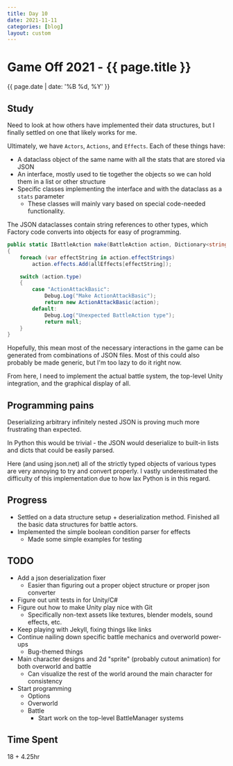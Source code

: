 ```yaml
---
title: Day 10
date: 2021-11-11
categories: [blog]
layout: custom
---
```

# Game Off 2021 - {{ page.title }}
{{ page.date | date: '%B %d, %Y' }}

## Study

Need to look at how others have implemented their data structures, but I finally settled on one that likely works for me.

Ultimately, we have `Actors`, `Actions`, and `Effects`. Each of these things have:
- A dataclass object of the same name with all the stats that are stored via JSON
- An interface, mostly used to tie together the objects so we can hold them in a list or other structure
- Specific classes implementing the interface and with the dataclass as a `stats` parameter
  - These classes will mainly vary based on special code-needed functionality.

The JSON dataclasses contain string references to other types, which Factory code converts into objects for easy of programming.
```c#
public static IBattleAction make(BattleAction action, Dictionary<string, IBattleEffect> allEffects)
{
    foreach (var effectString in action.effectStrings)
        action.effects.Add(allEffects[effectString]);

    switch (action.type)
    {
        case "ActionAttackBasic":
            Debug.Log("Make ActionAttackBasic");
            return new ActionAttackBasic(action);
        default:
            Debug.Log("Unexpected BattleAction type");
            return null;
    }
}
```

Hopefully, this mean most of the necessary interactions in the game can be generated from combinations of JSON files. Most of this could also probably be made generic, but I'm too lazy to do it right now.

From here, I need to implement the actual battle system, the top-level Unity integration, and the graphical display of all.

## Programming pains

Deserializing arbitrary infinitely nested JSON is proving much more frustrating than expected.

In Python this would be trivial - the JSON would deserialize to built-in lists and dicts that could be easily parsed.

Here (and using json.net) all of the strictly typed objects of various types are very annoying to try and convert properly.
I vastly underestimated the difficulty of this implementation due to how lax Python is in this regard.

## Progress

- Settled on a data structure setup + deserialization method. Finished all the basic data structures for battle actors.
- Implemented the simple boolean condition parser for effects
  - Made some simple examples for testing

## TODO

- Add a json deserialization fixer
  - Easier than figuring out a proper object structure or proper json converter
- Figure out unit tests in for Unity/C#
- Figure out how to make Unity play nice with Git
  - Specifically non-text assets like textures, blender models, sound effects, etc.
- Keep playing with Jekyll, fixing things like links
- Continue nailing down specific battle mechanics and overworld power-ups
  - Bug-themed things
- Main character designs and 2d "sprite" (probably cutout animation) for both overworld and battle
  - Can visualize the rest of the world around the main character for consistency
- Start programming
  - Options
  - Overworld
  - Battle
    - Start work on the top-level BattleManager systems

## Time Spent

18 + 4.25hr